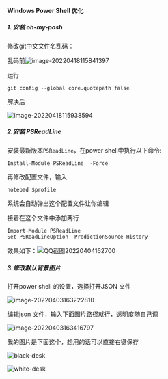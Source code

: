 #### Windows Power Shell 优化

##### 1. 安装 *oh-my-posh*



修改git中文文件名乱码：

乱码前![image-20220418115841397](https://picture-bucket-1306212000.cos.ap-nanjing.myqcloud.com/markdown/image-20220418115841397.png)

运行

~~~
git config --global core.quotepath false
~~~

解决后

![image-20220418115938594](https://picture-bucket-1306212000.cos.ap-nanjing.myqcloud.com/markdown/image-20220418115938594.png)

##### 2.安装 *PSReadLine*

安装最新版本`PSReadLine`，在power shell中执行以下命令:

```shell
Install-Module PSReadLine  -Force
```

再修改配置文件，输入

```she
notepad $profile
```

系统会自动弹出这个配置文件让你编辑

接着在这个文件中添加两行

~~~txt
Import-Module PSReadLine
Set-PSReadLineOption -PredictionSource History
~~~

效果如下：![QQ截图20220404162700](https://picture-bucket-1306212000.cos.ap-nanjing.myqcloud.com/markdown/QQ%E6%88%AA%E5%9B%BE20220404162700.png)

##### 3.修改默认背景图片

打开power shell 的设置，选择打开JSON 文件

![image-20220403163222810](https://picture-bucket-1306212000.cos.ap-nanjing.myqcloud.com/markdown/image-20220403163222810.png)

编辑json 文件，输入下面图片路径就行，透明度随自己调

![image-20220403163416797](https://picture-bucket-1306212000.cos.ap-nanjing.myqcloud.com/markdown/image-20220403163416797.png)

我的图片是下面这个，想用的话可以直接右键保存

![black-desk](https://picture-bucket-1306212000.cos.ap-nanjing.myqcloud.com/markdown/black-desk.webp)

![white-desk](https://picture-bucket-1306212000.cos.ap-nanjing.myqcloud.com/markdown/white-desk.webp)
